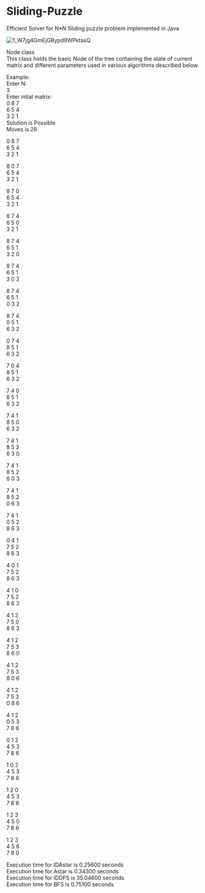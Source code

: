 # Sliding-Puzzle
Efficient Solver for N*N Sliding puzzle problem implemented in Java

![1_W7jg4GmEjGBypd9WPktasQ](https://user-images.githubusercontent.com/68428319/124742971-e059a280-df3a-11eb-96b0-6dbc71399d12.gif)

Node class  
This class holds the basic Node of the tree containing the state of current matrix and different parameters used in various algorithms described below.




Example:  
Enter N:  
3  
Enter intial matrix:  
0 8 7   
6 5 4  
3 2 1  
Solution is Possible  
Moves is 28  

0 8 7  
6 5 4  
3 2 1  

8 0 7  
6 5 4  
3 2 1  

8 7 0  
6 5 4  
3 2 1  

8 7 4  
6 5 0  
3 2 1  

8 7 4  
6 5 1  
3 2 0  

8 7 4  
6 5 1  
3 0 2  

8 7 4  
6 5 1  
0 3 2  

8 7 4  
0 5 1  
6 3 2  

0 7 4  
8 5 1  
6 3 2  

7 0 4  
8 5 1  
6 3 2  

7 4 0  
8 5 1  
6 3 2  

7 4 1  
8 5 0  
6 3 2  

7 4 1  
8 5 2  
6 3 0  

7 4 1  
8 5 2  
6 0 3  

7 4 1  
8 5 2  
0 6 3  

7 4 1  
0 5 2  
8 6 3  

0 4 1  
7 5 2  
8 6 3  

4 0 1  
7 5 2  
8 6 3  

4 1 0  
7 5 2  
8 6 3  

4 1 2  
7 5 0  
8 6 3  

4 1 2  
7 5 3  
8 6 0  

4 1 2  
7 5 3  
8 0 6  

4 1 2  
7 5 3  
0 8 6  

4 1 2  
0 5 3  
7 8 6  

0 1 2  
4 5 3  
7 8 6  

1 0 2  
4 5 3  
7 8 6  

1 2 0  
4 5 3  
7 8 6  

1 2 3  
4 5 0  
7 8 6  

1 2 3  
4 5 6  
7 8 0  

Execution time for IDAstar is 0.25600 seconds  
Execution time for Astar is 0.34300 seconds  
Execution time for IDDFS is 35.04600 seconds  
Execution time for BFS is 0.75100 seconds  

